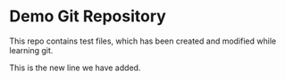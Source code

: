 # Demo Git Repository
This repo contains test files, which has been created and modified while learning git.

This is the new line we have added.
